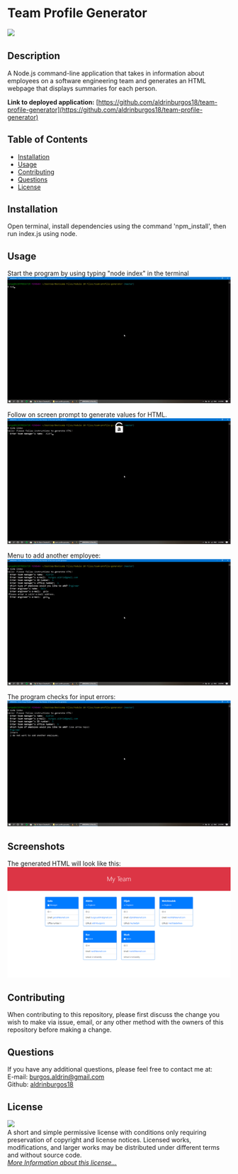 # Team Profile Generator

![](https://img.shields.io/badge/License-MIT-yellow.svg)

## Description

A Node.js command-line application that takes in information about employees on a software engineering team and generates an HTML webpage that displays summaries for each person.

**Link to deployed application:** [https://github.com/aldrinburgos18/team-profile-generator](https://github.com/aldrinburgos18/team-profile-generator)

## Table of Contents

- [Installation](#installation)
- [Usage](#usage)
- [Contributing](#contributing)
- [Questions](#questions)
- [License](#license)

## Installation

Open terminal, install dependencies using the command 'npm_install', then run index.js using node.

## Usage

Start the program by using typing "node index" in the terminal
![Example1_gif](./src/imgs/gif1.gif)

Follow on screen prompt to generate values for HTML.  
![Example2_gif](./src/imgs/gif2.gif)

Menu to add another employee:
![Example3_gif](./src/imgs/gif3.gif)

The program checks for input errors:
![Example4_gif](./src/imgs/gif4.gif)

## Screenshots

The generated HTML will look like this:
![Output File](./src/imgs/screenshot1.png?raw=true "Output File")

## Contributing

When contributing to this repository, please first discuss the change you wish to make via issue, email, or any other method with the owners of this repository before making a change.

## Questions

If you have any additional questions, please feel free to contact me at:  
E-mail: burgos.aldrin@gmail.com  
Github: [aldrinburgos18](https://github.com/aldrinburgos18)

## License

![](https://img.shields.io/badge/License-MIT-yellow.svg)  
A short and simple permissive license with conditions only requiring preservation of copyright and license notices. Licensed works, modifications, and larger works may be distributed under different terms and without source code.  
_[More Information about this license...](https://opensource.org/licenses/MIT)_

